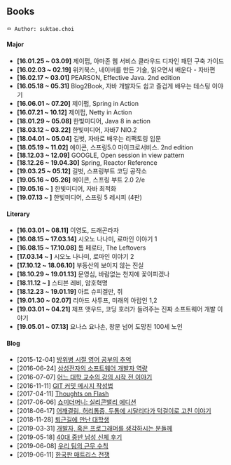 ## Books

```
ㅁ Author: suktae.choi
```

#### Major
- **[16.01.25 ~ 03.09]** 제이펍, 아마존 웹 서비스 클라우드 디자인 패턴 구축 가이드
- **[16.02.03 ~ 02.19]** 위키북스, 네이버를 만든 기술, 읽으면서 배운다 - 자바편
- **[16.02.17 ~ 03.01]** PEARSON, Effective Java. 2nd edition
- **[16.05.18 ~ 05.31]** Blog2Book, 자바 개발자도 쉽고 즐겁게 배우는 테스팅 이야기
- **[16.06.01 ~ 07.20]** 제이펍, Spring in Action
- **[16.07.21 ~ 10.12]** 제이펍, Netty in Action
- **[18.01.29 ~ 05.08]** 한빛미디어, Java 8 in action
- **[18.03.12 ~ 03.22]** 한빛미디어, 자바7 NIO.2
- **[18.04.01 ~ 05.04]** 길벗, 자바로 배우는 리팩토링 입문
- **[18.05.19 ~ 11.02]** 에이콘, 스프링5.0 마이크로서비스. 2nd edition
- **[18.12.03 ~ 12.09]** GOOGLE, Open session in view pattern
- **[18.12.26 ~ 19.04.30]** Spring, Reactor Reference
- **[19.03.25 ~ 05.12]** 길벗, 스프링부트 코딩 공작소
- **[19.05.16 ~ 05.26]** 에이콘, 스프링 부트 2.0 2/e
- **[19.05.16 ~ ]** 한빛미디어, 자바 최적화
- **[19.07.13 ~ ]** 한빛미디어, 스프링 5 레시피 (4판)

#### Literary
- **[16.03.01 ~ 08.11]** 이영도, 드래곤라자
- **[16.08.15 ~ 17.03.14]** 시오노 나나미, 로마인 이야기 1
- **[16.08.15 ~ 17.10.08]** 톰 페로타, The Leftovers
- **[17.03.14 ~ ]** 시오노 나나미, 로마인 이야기 2
- **[17.10.12 ~ 18.06.10]** 부동산의 보이지 않는 진실
- **[18.10.29 ~ 19.01.13]** 문영심, 바람없는 천지에 꽃이피겠나
- **[18.11.12 ~ ]** 스티븐 레비, 암호혁명
- **[18.12.23 ~ 19.01.19]** 아트 슈피겔만, 쥐
- **[19.01.30 ~ 02.07]** 리아드 사투프, 미래의 아랍인 1,2
- **[19.03.01 ~ 04.21]** 제프 앳우드, 코딩 호러가 들려주는 진짜 소프트웨어 개발 이야기
- **[19.05.01 ~ 07.13]** 요나스 요나손, 창문 넘어 도망친 100세 노인

#### Blog
- [2015-12-04] [방위병 시절 영어 공부의 추억](http://www.huffingtonpost.kr/minsik-kim/story_b_8714482.html?utm_hp_ref=korea)
- [2016-06-24] [삼성전자의 소프트웨어 개발자 역량](http://m.zdnet.co.kr/column_view.asp?artice_id=20160622075157)
- [2016-07-07] [어느 대학 교수의 강의 시작 전 이야기](http://www.pickis.co.kr/?p=112663)
- [2016-11-11] [GIT 커밋 메시지 작성법](https://item4.github.io/2016-11-01/How-to-Write-a-Git-Commit-Message/)
- [2017-04-11] [Thoughts on Flash](http://www.apple.com/hotnews/thoughts-on-flash/)
- [2017-06-06] [쇼미더머니: 실리콘밸리 에디션](http://www.popit.kr/%EC%87%BC%EB%AF%B8%EB%8D%94%EB%A8%B8%EB%8B%88-%EC%8B%A4%EB%A6%AC%EC%BD%98%EB%B0%B8%EB%A6%AC-%EC%97%90%EB%94%94%EC%85%98/)
- [2018-06-17] [어깨결림, 허리통증, 두통에 시달리다가 턱걸이로 고친 이야기](https://www.clien.net/service/board/use/12246257)
- [2018-11-28] [퇴근길에 만난 대학생](https://www.clien.net/service/board/park/12874499)
- [2019-03-31] [개발자, 혹은 프로그래머를 생각하시는 분들께](https://www.clien.net/service/board/park/13324908)
- [2019-05-18] [40대 중반 남성 신체 후기](https://www.clien.net/service/board/use/13489065)
- [2019-06-08] [우리 팀의 근무 수칙](https://brunch.co.kr/@svillustrated/54)
- [2019-06-11] [한국판 매트리스 전쟁](https://www.clien.net/service/board/lecture/13587825)
